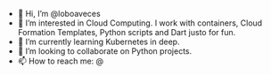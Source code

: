- 👋 Hi, I’m @loboaveces
- 👀 I’m interested in Cloud Computing. I work with containers, Cloud Formation Templates, Python scripts and Dart justo for fun.
- 🌱 I’m currently learning Kubernetes in deep.
- 💞️ I’m looking to collaborate on Python projects.
- 📫 How to reach me: <aveceslobo>@<gmaildotcom>

<!---
loboaveces/loboaveces is a ✨ special ✨ repository because its `README.md` (this file) appears on your GitHub profile.
You can click the Preview link to take a look at your changes.
--->
